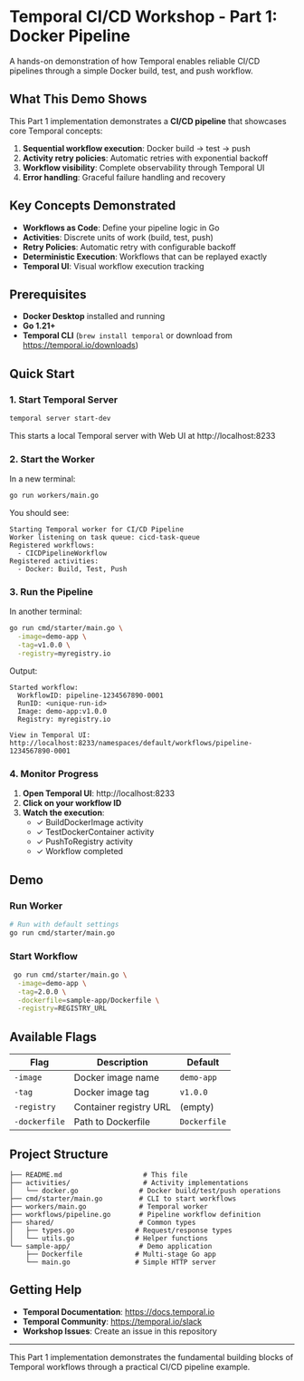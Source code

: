 # Temporal CI/CD Workshop - Part 1: Docker Pipeline

A hands-on demonstration of how Temporal enables reliable CI/CD pipelines through a simple Docker build, test, and push workflow.

## What This Demo Shows

This Part 1 implementation demonstrates a **CI/CD pipeline** that showcases core Temporal concepts:

1. **Sequential workflow execution**: Docker build → test → push
2. **Activity retry policies**: Automatic retries with exponential backoff
3. **Workflow visibility**: Complete observability through Temporal UI
4. **Error handling**: Graceful failure handling and recovery

## Key Concepts Demonstrated

- **Workflows as Code**: Define your pipeline logic in Go
- **Activities**: Discrete units of work (build, test, push)
- **Retry Policies**: Automatic retry with configurable backoff
- **Deterministic Execution**: Workflows that can be replayed exactly
- **Temporal UI**: Visual workflow execution tracking

## Prerequisites

- **Docker Desktop** installed and running
- **Go 1.21+**
- **Temporal CLI** (`brew install temporal` or download from https://temporal.io/downloads)

## Quick Start

### 1. Start Temporal Server
```bash
temporal server start-dev
```

This starts a local Temporal server with Web UI at http://localhost:8233

### 2. Start the Worker
In a new terminal:
```bash
go run workers/main.go
```

You should see:
```
Starting Temporal worker for CI/CD Pipeline
Worker listening on task queue: cicd-task-queue
Registered workflows:
  - CICDPipelineWorkflow
Registered activities:
  - Docker: Build, Test, Push
```

### 3. Run the Pipeline
In another terminal:
```bash
go run cmd/starter/main.go \
  -image=demo-app \
  -tag=v1.0.0 \
  -registry=myregistry.io
```

Output:
```
Started workflow:
  WorkflowID: pipeline-1234567890-0001
  RunID: <unique-run-id>
  Image: demo-app:v1.0.0
  Registry: myregistry.io

View in Temporal UI: http://localhost:8233/namespaces/default/workflows/pipeline-1234567890-0001
```

### 4. Monitor Progress

1. **Open Temporal UI**: http://localhost:8233
2. **Click on your workflow ID**
3. **Watch the execution**:
   - ✓ BuildDockerImage activity
   - ✓ TestDockerContainer activity  
   - ✓ PushToRegistry activity
   - ✓ Workflow completed

## Demo

### Run Worker
```bash
# Run with default settings
go run cmd/starter/main.go
```

### Start Workflow
```bash
 go run cmd/starter/main.go \
  -image=demo-app \
  -tag=2.0.0 \
  -dockerfile=sample-app/Dockerfile \
  -registry=REGISTRY_URL
```



## Available Flags

| Flag | Description | Default |
|------|-------------|---------|
| `-image` | Docker image name | `demo-app` |
| `-tag` | Docker image tag | `v1.0.0` |
| `-registry` | Container registry URL | (empty) |
| `-dockerfile` | Path to Dockerfile | `Dockerfile` |


## Project Structure

```
├── README.md                    # This file
├── activities/                  # Activity implementations
│   └── docker.go               # Docker build/test/push operations
├── cmd/starter/main.go         # CLI to start workflows
├── workers/main.go             # Temporal worker
├── workflows/pipeline.go       # Pipeline workflow definition
├── shared/                     # Common types
│   ├── types.go               # Request/response types
│   └── utils.go               # Helper functions
└── sample-app/                 # Demo application
    ├── Dockerfile             # Multi-stage Go app
    └── main.go                # Simple HTTP server
```


## Getting Help

- **Temporal Documentation**: https://docs.temporal.io
- **Temporal Community**: https://temporal.io/slack
- **Workshop Issues**: Create an issue in this repository

---

This Part 1 implementation demonstrates the fundamental building blocks of Temporal workflows through a practical CI/CD pipeline example.